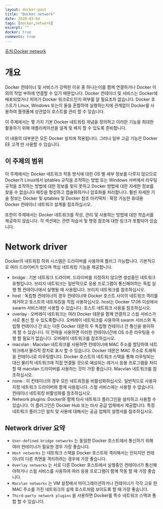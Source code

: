 ```yaml
---
layout: docker-post
title: "Docker network"
date: 2020-03-04
tags: [docker,network]
excerpt: ""
docker: true
comments: true
---
```


[출처:Docker network](https://docs.docker.com/network/)


# 개요
Docker 컨테이너 및 서비스가 강력한 이유 중 하나는이를 함께 연결하거나 Docker 이외의 작업 부하에 연결할 수 있기 때문입니다. Docker 컨테이너 및 서비스는 Docker에 배포되었거나 피어가 Docker 워크로드인지 여부를 알 필요조차 없습니다. 
Docker 호스트가 Linux, Windows 또는이 둘을 혼합하여 실행하는지에 관계없이 Docker를 사용하여 플랫폼에 상관없이 
호스트를 관리 할 수 있습니다.

이 주제에서는 몇 가지 기본 Docker 네트워킹 개념을 정의하고 이러한 기능을 최대한 활용하기 위해 
애플리케이션을 설계 및 배치 할 수 있도록 준비합니다.

이 내용의 대부분은 모든 Docker 설치에 적용됩니다. 그러나 일부 고급 기능은 Docker EE 고객 만 사용할 수 있습니다.


## 이 주제의 범위

이 주제에서는 Docker 네트워크 작동 방식에 대한 OS 별 세부 정보를 다루지 않으므로 
Docker가 Linux에서 iptables 규칙을 조작하는 방법 또는 Windows 서버에서 라우팅 규칙을 조작하는 방법에 대한 
정보를 찾지 못하고 Docker 방법에 대한 자세한 정보를 찾을 수 없습니다 패킷을 형성하고 캡슐화하거나 암호화를 처리합니다. 
훨씬 자세한 기술 정보는 Docker 및 iptables 및 Docker 참조 아키텍처 : 확장 가능한 휴대용 Docker 컨테이너 네트워크 
설계를 참조하십시오.

또한이 주제에서는 Docker 네트워크를 작성, 관리 및 사용하는 방법에 대한 학습서를 제공하지 않습니다. 
각 섹션에는 관련 자습서 및 명령 참조에 대한 링크가 포함되어 있습니다.

# Network driver

Docker의 네트워킹 하위 시스템은 드라이버를 사용하여 플러그 가능합니다. 
기본적으로 여러 드라이버가 있으며 핵심 네트워킹 기능을 제공합니다.

- bridge : 기본 네트워크 드라이버. 드라이버를 지정하지 않으면 생성중인 네트워크 유형입니다. 브리지 네트워크는 일반적으로 응용 프로그램이 통신해야하는 독립 실행 형 컨테이너에서 실행될 때 사용됩니다. 브리지 네트워크를 참조하십시오.  
- host : 독립형 컨테이너의 경우 컨테이너와 Docker 호스트 사이의 네트워크 격리를 제거하고 호스트의 네트워킹을 직접 사용하십시오. host는 Docker 17.06 이상에서 swarm 서비스에만 사용할 수 있습니다. 호스트 네트워크 사용을 참조하십시오.
- overlay : 오버레이 네트워크는 여러 Docker 데몬을 함께 연결하고 스웜 서비스가 서로 통신 할 수 있도록합니다. 오버레이 네트워크를 사용하여 swarm 서비스와 독립형 컨테이너 간 또는 다른 Docker 데몬의 두 독립형 컨테이너 간 통신을 용이하게 할 수 있습니다. 이 전략을 사용하면 이러한 컨테이너간에 OS 수준 라우팅을 수행 할 필요가 없습니다. 오버레이 네트워크를 참조하십시오.
- macvlan : Macvlan 네트워크를 사용하면 컨테이너에 MAC 주소를 할당하여 네트워크에서 물리적 장치로 표시 할 수 있습니다. Docker 데몬은 MAC 주소로 트래픽을 컨테이너로 라우팅합니다. Docker 호스트의 네트워크 스택을 통해 라우팅되는 대신 물리적 네트워크에 직접 연결될 것으로 예상되는 레거시 응용 프로그램을 처리 할 때 macvlan 드라이버를 사용하는 것이 가장 좋습니다. Macvlan 네트워크를 참조하십시오.
- none : 이 컨테이너의 경우 모든 네트워킹을 비활성화하십시오. 일반적으로 사용자 지정 네트워크 드라이버와 함께 사용됩니다. 스웜 서비스에는 사용할 수 없습니다. 컨테이너 네트워킹 비활성화를 참조하십시오.
- Network plugins: Docker와 함께 타사 네트워크 플러그인을 설치하고 사용할 수 있습니다. 이 플러그인은 Docker Hub 또는 타사 공급 업체에서 제공합니다. 특정 네트워크 플러그인 설치 및 사용에 대해서는 공급 업체의 설명서를 참조하십시오.


## Network driver 요약

- `User-defined bridge networks` 는 동일한 Docker 호스트에서 통신하기 위해 여러 컨테이너가 필요한 경우 가장 좋습니다.  
- `Host networks` 는 네트워크 스택을 Docker 호스트와 격리해서는 안되지만 컨테이너의 다른 측면을 격리하려는 경우에 가장 좋습니다.
- `Overlay networks` 는 서로 다른 Docker 호스트에서 실행중인 컨테이너가 통신해야하거나 스웜 서비스를 사용하여 여러 응용 프로그램이 함께 작동 할 때 가장 좋습니다.  
- `Macvlan networks` 는 VM 설정에서 마이그레이션하거나 컨테이너가 각각 고유 한 MAC 주소를 가진 네트워크의 실제 호스트처럼 보이도록 할 때 가장 좋습니다.  
- `Third-party network plugins` 을 사용하면 Docker를 특수 네트워크 스택과 통합 할 수 있습니다.  

